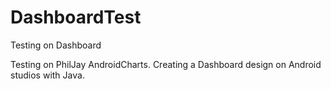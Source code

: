 # DashboardTest
Testing on Dashboard

Testing on PhilJay AndroidCharts. Creating a Dashboard design on Android studios with Java. 
